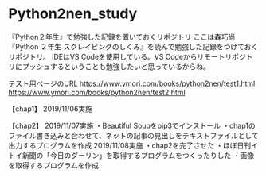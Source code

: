 # Python2nen_study
『Python２年生』で勉強した記録を置いておくリポジトリ
ここは森巧尚『Python ２年生 スクレイピングのしくみ』を読んで勉強した記録をつけておくリポジトリ。
IDEはVS Codeを使用している。VS Codeからリモートリポジトリにプッシュするということも勉強したいと思っているからね。

テスト用ページのURL
https://www.ymori.com/books/python2nen/test1.html
https://www.ymori.com/books/python2nen/test2.html

【chap1】
2019/11/06実施

【chap2】
2019/11/07実施
・Beautiful Soupをpip3でインストール
・chap1のファイル書き込みと合わせて、ネットの記事の見出しをテキストファイルとして出力するプログラムを作成
2019/11/08実施
・chap2を完了させた
・ほぼ日刊イトイ新聞の「今日のダーリン」を取得するプログラムをつくったりした
・画像を取得するプログラムを作成
